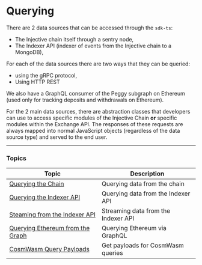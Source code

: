 # Querying

There are 2 data sources that can be accessed through the `sdk-ts`:

* The Injective chain itself through a sentry node,
* The Indexer API (indexer of events from the Injective chain to a MongoDB),

For each of the data sources there are two ways that they can be queried:

* using the gRPC protocol,
* Using HTTP REST

We also have a GraphQL consumer of the Peggy subgraph on Ethereum (used only for tracking deposits and withdrawals on Ethereum).

For the 2 main data sources, there are abstraction classes that developers can use to access specific modules of the Injective Chain **or** specific modules within the Exchange API. The responses of these requests are always mapped into normal JavaScript objects (regardless of the data source type) and served to the end user.

***

### Topics

| Topic                                                                | Description                         |
| -------------------------------------------------------------------- | ----------------------------------- |
| [Querying the Chain](querying-chain/)                                | Querying data from the chain        |
| [Querying the Indexer API](querying-api/)                            | Querying data from the Indexer API  |
| [Steaming from the Indexer API](broken-reference)                    | Streaming data from the Indexer API |
| [Querying Ethereum from the Graph](querying-ethereum.md)             | Querying Ethereum via GraphQL       |
| [CosmWasm Query Payloads](querying-chain/querying-chain-cosmwasm.md) | Get payloads for CosmWasm queries   |
